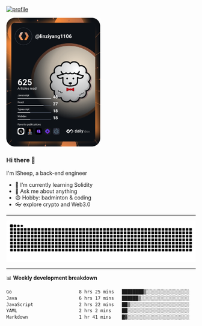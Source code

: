 [![profile](https://user-images.githubusercontent.com/54968314/208005045-e4b42f3b-833d-4242-bfcc-e764865553a2.svg)](https://www.calligrapher.ai/)

<a href="https://app.daily.dev/linziyang1106"><img src="/devcard.png" width="250" alt="ISheep's Dev Card"/></a>

### Hi there 🐏

I'm ISheep, a back-end engineer

- 🔭 I’m currently learning Solidity
- 💬 Ask me about anything
- 😄 Hobby: badminton & coding
- 👓 explore crypto and Web3.0

-------

![](https://raw.githubusercontent.com/ISheepp/ISheepp/output/github-contribution-grid-snake.svg)

-------

📊 **Weekly development breakdown**
<!--START_SECTION:waka-->

```txt
Go                         8 hrs 25 mins   ████████▒░░░░░░░░░░░░░░░░   33.66 %
Java                       6 hrs 17 mins   ██████▒░░░░░░░░░░░░░░░░░░   25.12 %
JavaScript                 2 hrs 22 mins   ██▒░░░░░░░░░░░░░░░░░░░░░░   09.50 %
YAML                       2 hrs 2 mins    ██░░░░░░░░░░░░░░░░░░░░░░░   08.19 %
Markdown                   1 hr 41 mins    █▓░░░░░░░░░░░░░░░░░░░░░░░   06.73 %
```

<!--END_SECTION:waka-->
